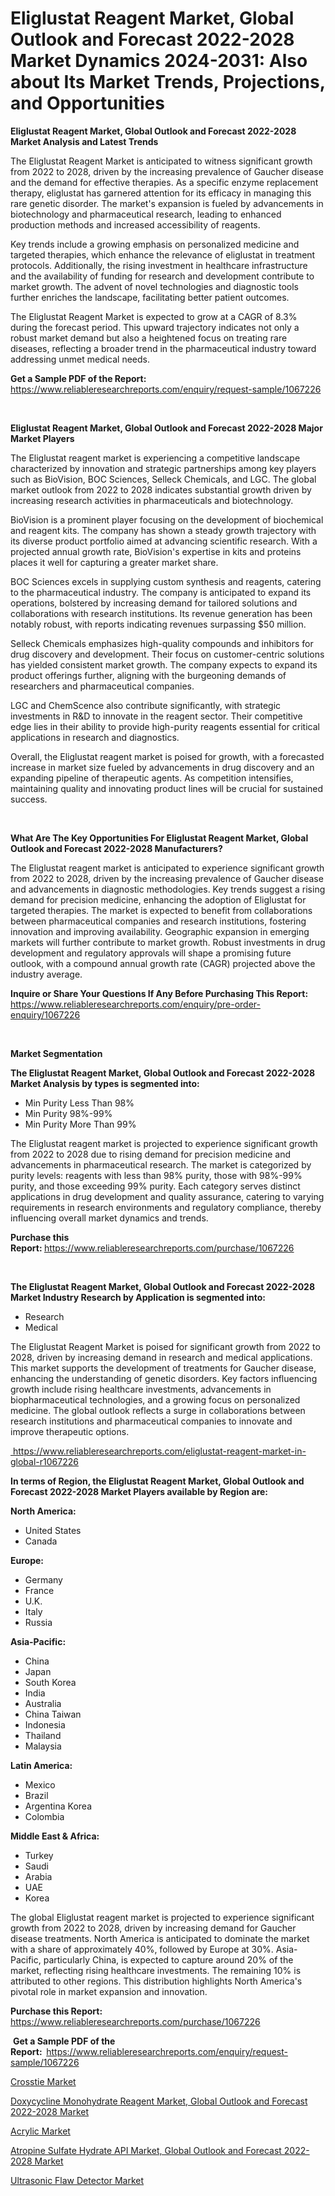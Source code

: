 <p><h1>Eliglustat Reagent Market, Global Outlook and Forecast 2022-2028 Market Dynamics 2024-2031: Also about Its Market Trends, Projections, and Opportunities</h1></p><p><strong>Eliglustat Reagent Market, Global Outlook and Forecast 2022-2028 Market Analysis and Latest Trends</strong></p>
<p><p>The Eliglustat Reagent Market is anticipated to witness significant growth from 2022 to 2028, driven by the increasing prevalence of Gaucher disease and the demand for effective therapies. As a specific enzyme replacement therapy, eliglustat has garnered attention for its efficacy in managing this rare genetic disorder. The market's expansion is fueled by advancements in biotechnology and pharmaceutical research, leading to enhanced production methods and increased accessibility of reagents.</p><p>Key trends include a growing emphasis on personalized medicine and targeted therapies, which enhance the relevance of eliglustat in treatment protocols. Additionally, the rising investment in healthcare infrastructure and the availability of funding for research and development contribute to market growth. The advent of novel technologies and diagnostic tools further enriches the landscape, facilitating better patient outcomes.</p><p>The Eliglustat Reagent Market is expected to grow at a CAGR of 8.3% during the forecast period. This upward trajectory indicates not only a robust market demand but also a heightened focus on treating rare diseases, reflecting a broader trend in the pharmaceutical industry toward addressing unmet medical needs.</p></p>
<p><strong>Get a Sample PDF of the Report:&nbsp;</strong> <a href="https://www.reliableresearchreports.com/enquiry/request-sample/1067226">https://www.reliableresearchreports.com/enquiry/request-sample/1067226</a></p>
<p>&nbsp;</p>
<p><strong>Eliglustat Reagent Market, Global Outlook and Forecast 2022-2028 Major Market Players</strong></p>
<p><p>The Eliglustat reagent market is experiencing a competitive landscape characterized by innovation and strategic partnerships among key players such as BioVision, BOC Sciences, Selleck Chemicals, and LGC. The global market outlook from 2022 to 2028 indicates substantial growth driven by increasing research activities in pharmaceuticals and biotechnology.</p><p>BioVision is a prominent player focusing on the development of biochemical and reagent kits. The company has shown a steady growth trajectory with its diverse product portfolio aimed at advancing scientific research. With a projected annual growth rate, BioVision's expertise in kits and proteins places it well for capturing a greater market share.</p><p>BOC Sciences excels in supplying custom synthesis and reagents, catering to the pharmaceutical industry. The company is anticipated to expand its operations, bolstered by increasing demand for tailored solutions and collaborations with research institutions. Its revenue generation has been notably robust, with reports indicating revenues surpassing $50 million.</p><p>Selleck Chemicals emphasizes high-quality compounds and inhibitors for drug discovery and development. Their focus on customer-centric solutions has yielded consistent market growth. The company expects to expand its product offerings further, aligning with the burgeoning demands of researchers and pharmaceutical companies.</p><p>LGC and ChemScence also contribute significantly, with strategic investments in R&D to innovate in the reagent sector. Their competitive edge lies in their ability to provide high-purity reagents essential for critical applications in research and diagnostics.</p><p>Overall, the Eliglustat reagent market is poised for growth, with a forecasted increase in market size fueled by advancements in drug discovery and an expanding pipeline of therapeutic agents. As competition intensifies, maintaining quality and innovating product lines will be crucial for sustained success.</p></p>
<p>&nbsp;</p>
<p><strong>What Are The Key Opportunities For Eliglustat Reagent Market, Global Outlook and Forecast 2022-2028 Manufacturers?</strong></p>
<p><p>The Eliglustat reagent market is anticipated to experience significant growth from 2022 to 2028, driven by the increasing prevalence of Gaucher disease and advancements in diagnostic methodologies. Key trends suggest a rising demand for precision medicine, enhancing the adoption of Eliglustat for targeted therapies. The market is expected to benefit from collaborations between pharmaceutical companies and research institutions, fostering innovation and improving availability. Geographic expansion in emerging markets will further contribute to market growth. Robust investments in drug development and regulatory approvals will shape a promising future outlook, with a compound annual growth rate (CAGR) projected above the industry average.</p></p>
<p><strong>Inquire or Share Your Questions If Any Before Purchasing This Report:</strong> <a href="https://www.reliableresearchreports.com/enquiry/pre-order-enquiry/1067226">https://www.reliableresearchreports.com/enquiry/pre-order-enquiry/1067226</a></p>
<p>&nbsp;</p>
<p><strong>Market Segmentation</strong></p>
<p><strong>The Eliglustat Reagent Market, Global Outlook and Forecast 2022-2028 Market Analysis by types is segmented into:</strong></p>
<p><ul><li>Min Purity Less Than 98%</li><li>Min Purity 98%-99%</li><li>Min Purity More Than 99%</li></ul></p>
<p><p>The Eliglustat reagent market is projected to experience significant growth from 2022 to 2028 due to rising demand for precision medicine and advancements in pharmaceutical research. The market is categorized by purity levels: reagents with less than 98% purity, those with 98%-99% purity, and those exceeding 99% purity. Each category serves distinct applications in drug development and quality assurance, catering to varying requirements in research environments and regulatory compliance, thereby influencing overall market dynamics and trends.</p></p>
<p><strong>Purchase this Report:&nbsp;</strong><a href="https://www.reliableresearchreports.com/purchase/1067226">https://www.reliableresearchreports.com/purchase/1067226</a></p>
<p>&nbsp;</p>
<p><strong>The Eliglustat Reagent Market, Global Outlook and Forecast 2022-2028 Market Industry Research by Application is segmented into:</strong></p>
<p><ul><li>Research</li><li>Medical</li></ul></p>
<p><p>The Eliglustat Reagent Market is poised for significant growth from 2022 to 2028, driven by increasing demand in research and medical applications. This market supports the development of treatments for Gaucher disease, enhancing the understanding of genetic disorders. Key factors influencing growth include rising healthcare investments, advancements in biopharmaceutical technologies, and a growing focus on personalized medicine. The global outlook reflects a surge in collaborations between research institutions and pharmaceutical companies to innovate and improve therapeutic options.</p></p>
<p><a href="https://www.reliableresearchreports.com/eliglustat-reagent-market-in-global-r1067226">&nbsp;https://www.reliableresearchreports.com/eliglustat-reagent-market-in-global-r1067226</a></p>
<p><strong>In terms of Region, the Eliglustat Reagent Market, Global Outlook and Forecast 2022-2028 Market Players available by Region are:</strong></p>
<p>
    <p> <strong> North America: </strong>
        <ul>
            <li>United States</li>
            <li>Canada</li>
        </ul>
        </p> 
    <p> <strong> Europe: </strong>
        <ul>
            <li>Germany</li>
            <li>France</li>
            <li>U.K.</li>
            <li>Italy</li>
            <li>Russia</li>
        </ul>
        </p> 
    <p> <strong> Asia-Pacific: </strong>
        <ul>
            <li>China</li>
            <li>Japan</li>
            <li>South Korea</li>
            <li>India</li>
            <li>Australia</li>
            <li>China Taiwan</li>
            <li>Indonesia</li>
            <li>Thailand</li>
            <li>Malaysia</li>
        </ul>
        </p> 
    <p> <strong> Latin America: </strong>
        <ul>
            <li>Mexico</li>
            <li>Brazil</li>
            <li>Argentina Korea</li>
            <li>Colombia</li>
        </ul>
        </p> 
    <p> <strong> Middle East & Africa: </strong>
        <ul>
            <li>Turkey</li>
            <li>Saudi</li>
            <li>Arabia</li>
            <li>UAE</li>
            <li>Korea</li>
        </ul>
    </p>
    </p>
<p><p>The global Eliglustat reagent market is projected to experience significant growth from 2022 to 2028, driven by increasing demand for Gaucher disease treatments. North America is anticipated to dominate the market with a share of approximately 40%, followed by Europe at 30%. Asia-Pacific, particularly China, is expected to capture around 20% of the market, reflecting rising healthcare investments. The remaining 10% is attributed to other regions. This distribution highlights North America's pivotal role in market expansion and innovation.</p></p>
<p><strong>Purchase this Report: </strong><a href="https://www.reliableresearchreports.com/purchase/1067226">https://www.reliableresearchreports.com/purchase/1067226</a></p>
<p>&nbsp;<strong>Get a Sample PDF of the Report:&nbsp;&nbsp;</strong><a href="https://www.reliableresearchreports.com/enquiry/request-sample/1067226">https://www.reliableresearchreports.com/enquiry/request-sample/1067226</a></p>
<p><strong></strong></p>
<p><p><a href="https://issuu.com/reportprime-2/docs/crosstie-market-size-2030.pptx_dcef4e428cdcac">Crosstie Market</a></p><p><a href="https://github.com/olyy49keyt/Market-Research-Report-List-1/blob/main/doxycycline-monohydrate-reagent-market-global-outlook-and-forecast-2022-2028-market.md">Doxycycline Monohydrate Reagent Market, Global Outlook and Forecast 2022-2028 Market</a></p><p><a href="https://issuu.com/reportprime-2/docs/acrylic-market-size-2030.pptx_581dd29f936bb4">Acrylic Market</a></p><p><a href="https://github.com/SanjidaKhan901/Market-Research-Report-List-1/blob/main/atropine-sulfate-hydrate-api-market-global-outlook-and-forecast-2022-2028-market.md">Atropine Sulfate Hydrate API Market, Global Outlook and Forecast 2022-2028 Market</a></p><p><a href="https://www.linkedin.com/pulse/ultrasonic-flaw-detector-industry-sector-new-technologies-market-xwqlf?trackingId=za%2B%2FO4QnS7iJeZ2pvJPBYg%3D%3D">Ultrasonic Flaw Detector Market</a></p></p>